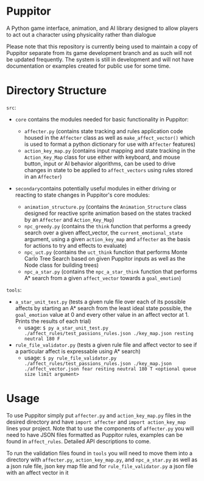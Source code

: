 # Puppitor
 A Python game interface, animation, and AI library designed to allow players to act out a character using physicality rather than dialogue

 Please note that this repository is currently being used to maintain a copy of Puppitor separate from its game development branch and 
 as such will not be updated frequently. The system is still in development and will not have documentation or examples created for 
 public use for some time.
 
# Directory Structure
`src`:
* `core` contains the modules needed for basic functionality in Puppitor:
    * `affecter.py` (contains state tracking and rules application code housed in the `Affecter` class as well as `make_affect_vector()` which is used to format a python dictionary for use with `Affecter` features)
    * `action_key_map.py` (contains input mapping and state tracking in the `Action_Key_Map` class for use either with keyboard, and mouse button, input or AI behavior algorithms, can be used to drive changes in state to be applied to `affect_vectors` using rules stored in an `Affecter`)

* `secondary`contains potentially useful modules in either driving or reacting to state changes in Puppitor's core modules:
    * `animation_structure.py` (contains the `Animation_Structure` class designed for reactive sprite animation based on the states tracked by an `Affecter` and `Action_Key_Map`)
    * `npc_greedy.py` (contains the `think` function that performs a greedy search over a given affect_vector, the `current_emotional_state` argument, using a given `action_key_map` and `affecter` as the basis for actions to try and effects to evaluate)
    * `npc_uct.py` (contains the `uct_think` function that performs Monte Carlo Tree Search based on given Puppitor inputs as well as the Node class for building trees)
    * `npc_a_star.py` (contains the `npc_a_star_think` function that performs A* search from a given `affect_vector` towards a `goal_emotion`)

`tools`:
* `a_star_unit_test.py` (tests a given rule file over each of its possible affects by starting an A* search from the least ideal state possible, the `goal_emotion` value at 0 and every other value in an affect vector at 1. Prints the results of each trial)
    * usage: `$ py a_star_unit_test.py ./affect_rules/test_passions_rules.json ./key_map.json resting neutral 180 F`
* `rule_file_validator.py` (tests a given rule file and affect vector to see if a particular affect is expressable using A* search)
    * usage: `$ py rule_file_validator.py ./affect_rules/test_passions_rules.json ./key_map.json ./affect_vector.json fear resting neutral 180 T <optional queue size limit argument>`

# Usage
To use Puppitor simply put `affecter.py` and `action_key_map.py` files in the desired directory and have `import affecter` and `import action_key_map` lines your project. Note that to use the components of `affecter.py` you will need to have JSON files formatted as Puppitor rules, examples can be found in `affect_rules`. Detailed API descriptions to come.

To run the validation files found in `tools` you will need to move them into a directory with `affecter.py`, `action_key_map.py`, and `npc_a_star.py` as well as a json rule file, json key map file and for `rule_file_validator.py` a json file with an affect vector in it
